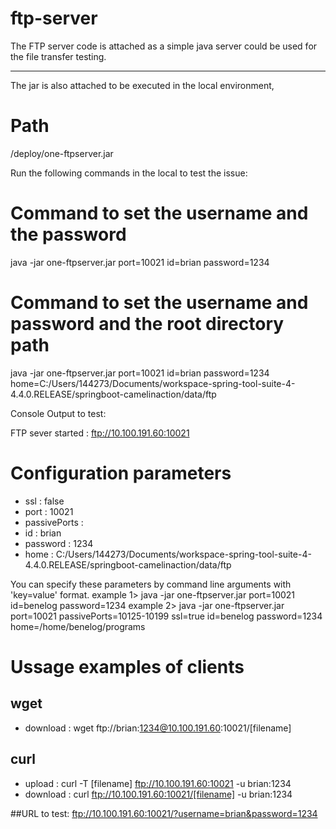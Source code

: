 # ftp-server


The FTP server code is attached as a simple java server could be used for the file transfer testing.

---------------------------------------------------------------------------------------
The jar is also attached to be executed in the local environment,

# Path
/deploy/one-ftpserver.jar

Run the following commands in the local to test the issue:

# Command to set the username and the password
java -jar one-ftpserver.jar port=10021 id=brian password=1234

# Command to set the username and password and the root directory path
java -jar one-ftpserver.jar port=10021 id=brian password=1234 home=C:/Users/144273/Documents/workspace-spring-tool-suite-4-4.4.0.RELEASE/springboot-camelinaction/data/ftp


Console Output to test:

FTP sever started : ftp://10.100.191.60:10021
# Configuration parameters
- ssl : false
- port : 10021
- passivePorts :
- id : brian
- password : 1234
- home : C:/Users/144273/Documents/workspace-spring-tool-suite-4-4.4.0.RELEASE/springboot-camelinaction/data/ftp

You can specify these parameters by command line arguments with 'key=value' format.
        example 1> java -jar one-ftpserver.jar port=10021 id=benelog password=1234
        example 2> java -jar one-ftpserver.jar port=10021 passivePorts=10125-10199 ssl=true id=benelog password=1234 home=/home/benelog/programs

# Ussage examples of clients
## wget
- download : wget ftp://brian:1234@10.100.191.60:10021/[filename]
## curl
- upload : curl -T [filename] ftp://10.100.191.60:10021 -u brian:1234
- download : curl ftp://10.100.191.60:10021/[filename] -u brian:1234


##URL to test: ftp://10.100.191.60:10021/?username=brian&password=1234



